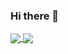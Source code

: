 ### Hi there 👋

<!--
**haramrit09k/haramrit09k** is a ✨ _special_ ✨ repository because its `README.md` (this file) appears on your GitHub profile.

Here are some ideas to get you started:

- 🔭 I’m currently working on ...
- 🌱 I’m currently learning ...
- 👯 I’m looking to collaborate on ...
- 🤔 I’m looking for help with ...
- 💬 Ask me about ...
- 📫 How to reach me: ...
- 😄 Pronouns: ...
- ⚡ Fun fact: ...
-->


<a href="https://github.com/haramrit09k">
  <img align="center" src="https://github-readme-stats.vercel.app/api?username=haramrit09k&theme=chartreuse-dark&show_icons=true" />
</a>
<a href="https://github.com/haramrit09k">
  <img align="center" src="https://github-readme-stats.vercel.app/api/top-langs/?username=haramrit09k&hide=jupyter%20notebook&theme=chartreuse-dark&show_icons=true" />
</a>
